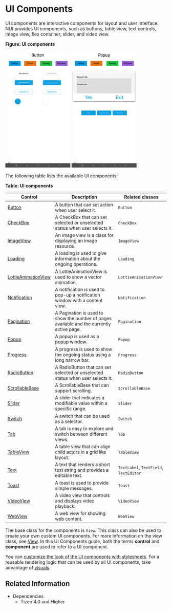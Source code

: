 # UI Components

UI components are interactive components for layout and user interface. NUI provides UI components, such as buttons, table view, text controls, image view, flex container, slider, and video view.

**Figure: UI components**

![UI components](./media/button.png) ![UI components](./media/popup.png)


The following table lists the available UI components:

**Table: UI components**

| Control                              | Description                              | Related classes                          |
| ------------------------------------ | ---------------------------------------- | ---------------------------------------- |
| [Button](./nui-components/Button.md) | A button that can set action when user select it. | `Button`                |
| [CheckBox](./nui-components/CheckBox.md) | A CheckBox that can set selected or unselected status when user selects it. | `CheckBox`                |
| [ImageView](./imageview.md)          | An image view is a class for displaying an image resource.   | `ImageView`                   |
| [Loading](./nui-components/Loading.md) | A loading is used to give information about the ongoing operations. | `Loading`                |
| [LottieAnimationView](./nui-components/LottieAnimationView.md) | A LottieAnimationView is used to show a vector animation. | `LottieAnimationView`                |
| [Notification](./nui-components/Notification.md) | A notification is used to pop-up a notification window with a content view. | `Notification`                |
| [Pagination](./nui-components/Pagination.md) | A Pagination is used to show the number of pages available and the currently active page. | `Pagination`                |
| [Popup](./nui-components/Popup.md) | A popup is used as a popup window. | `Popup`                |
| [Progress](./nui-components/Progress.md) | A progress is used to show the ongoing status using a long narrow bar. | `Progress`                |
| [RadioButton](./nui-components/RadioButton.md) | A RadioButton that can set selected or unselected status when user selects it. | `RadioButton`                |
| [ScrollableBase](./nui-components/ScrollableBase.md) | A ScrollableBase that can support scrolling. | `ScrollableBase`                   |
| [Slider](./nui-components/Slider.md) | A slider that indicates a modifiable value within a specific range. | `Slider`                   |
| [Switch](./nui-components/Switch.md) | A switch that can be used as a selector. | `Switch`                |
| [Tab](./nui-components/Tab.md) | A tab is easy to explore and switch between different views. | `Tab`                |
| [TableView](./tableview.md)          | A table view that can align child actors in a grid like layout. | `TableView`             |
| [Text](./text.md)                    | A text that renders a short text string and provides a editable text. | `TextLabel`, `TextField`, `TextEditor`  |
| [Toast](./nui-components/Toast.md) | A toast is used to provide simple messages. | `Toast`                |
| [VideoView](./videoview.md)          | A video view that controls and displays video playback. | `VideoView`                 |
| [WebView](./webview.md)          | A web view for showing web content. | `WebView`                 |

The base class for the components is `View`. This class can also be used to create your own custom UI components. For more information on the view class, see [View](./view.md). In this UI Components guide, both the terms **control** and **component** are used to refer to a UI component.

You can [customize the look of the UI components with stylesheets](./styling-controls-with-xaml.md). For a reusable rendering logic that can be used by all UI components, take advantage of [visuals](./visuals.md).


## Related Information
- Dependencies
  -   Tizen 4.0 and Higher
